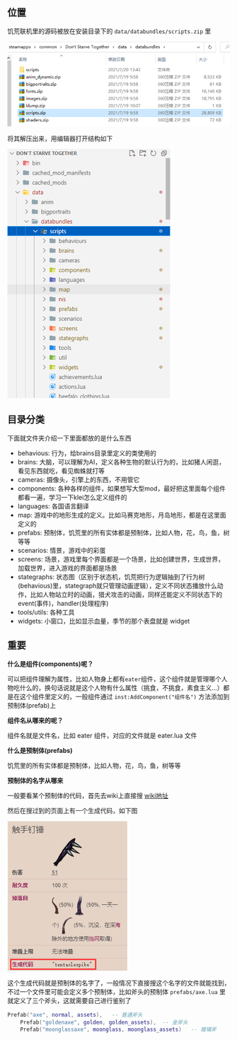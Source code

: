 ## 位置

饥荒联机里的源码被放在安装目录下的 `data/databundles/scripts.zip` 里

![](images/20210723134222.png)

将其解压出来，用编辑器打开结构如下

![](images/20210723134620.png)

## 目录分类

下面就文件夹介绍一下里面都放的是什么东西

- behavious: 行为，给brains目录里定义的类使用的
- brains: 大脑，可以理解为AI，定义各种生物的默认行为的，比如猪人闲逛，看见东西就吃，看见蜘蛛就打等
- cameras: 摄像头，引擎上的东西，不用管它
- components: 各种各样的组件，如果想写大型mod，最好把这里面每个组件都看一遍，学习一下klei怎么定义组件的
- languages: 各国语言翻译
- map: 游戏中的地形生成的定义。比如马赛克地形，月岛地形，都是在这里面定义的
- prefabs: 预制体，饥荒里的所有实体都是预制体，比如人物，花，鸟，鱼，树等等
- scenarios: 情景，游戏中的彩蛋
- screens: 场景，游戏里每个界面都是一个场景，比如创建世界，生成世界，加载世界，进入游戏的界面都是场景
- stategraphs: 状态图（区别于状态机，饥荒把行为逻辑抽到了行为树(behavious)里，stategraph就只管理动画逻辑），定义不同状态播放什么动作，比如人物站立时的动画，猎犬攻击的动画，同样还能定义不同状态下的event(事件)，handler(处理程序)
- tools/utils: 各种工具
- widgets: 小窗口，比如显示血量，季节的那个表盘就是 widget

## 重要

**什么是组件(components)呢？**

可以把组件理解为属性，比如人物身上都有`eater`组件，这个组件就是管理哪个人物吃什么的，换句话说就是这个人物有什么属性（挑食，不挑食，素食主义...）都是在这个组件里定义的，一般组件通过 `inst:AddComponent("组件名")` 方法添加到预制体(prefab)上

**组件名从哪来的呢？**

组件名就是文件名，比如 eater 组件，对应的文件就是 eater.lua 文件

**什么是预制体(prefabs)**

饥荒里的所有实体都是预制体，比如人物，花，鸟，鱼，树等等

**预制体的名字从哪来**

一般要看某个预制体的代码，首先去wiki上直接搜 [wiki地址](https://dontstarve.fandom.com/zh/wiki/Don%27t_Starve_%E4%B8%AD%E6%96%87%E7%B6%AD%E5%9F%BA)

然后在搜过到的页面上有一个生成代码，如下图

![](images/20210723142256.png)

这个生成代码就是预制体的名字了，一般情况下直接搜这个名字的文件就能找到，不过一个文件里可能会定义多个预制体，比如斧头的预制体 `prefabs/axe.lua` 里就定义了三个斧头，这就需要自己进行鉴别了

```lua
Prefab("axe", normal, assets),   -- 普通斧头
    Prefab("goldenaxe", golden, golden_assets),  -- 金斧头
    Prefab("moonglassaxe", moonglass, moonglass_assets)   -- 玻璃斧
```
